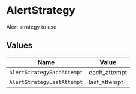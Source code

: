 # AlertStrategy

Alert strategy to use


## Values

| Name                       | Value                      |
| -------------------------- | -------------------------- |
| `AlertStrategyEachAttempt` | each_attempt               |
| `AlertStrategyLastAttempt` | last_attempt               |